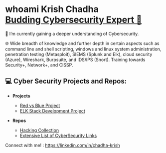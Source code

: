 <h1>whoami Krish Chadha <br/><a href="https://github.com/cKtheGrey"> Budding Cybersecurity Expert 🔐 </a></h1>


🌱 I’m currently gaining a deeper understanding of Cybersecurity.

🌐 Wide breadth of knowledge and further depth in certain aspects such as command line and shell scripting, windows and linux system administration, penetration testing (Metasploit), SIEMS (Splunk and Elk), cloud security (Azure), Wireshark, Burpsuite, and IDS/IPS (Snort).
Training towards Security+, Network+, and CISSP.

<h2>💻 Cyber Security Projects and Repos:</h2>

- <b>Projects</b>
  - [Red vs Blue Project](https://github.com/cKtheGrey/Red-vs-Blue)
  - [ELK Stack Development Project](https://github.com/cKtheGrey/Elk-Project)

- <b>Repos</b>
  - [Hacking Collection](https://github.com/cKtheGrey/Hacking-Collection)
  - [Extensive List of CyberSecurity Links](https://github.com/cKtheGrey/CybSec-Links/wiki)




Connect with me! : https://linkedin.com/in/chadha-krish

<!--

-->
